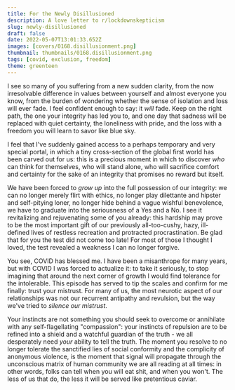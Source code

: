 ```yaml
---
title: For the Newly Disillusioned
description: A love letter to r/lockdownskepticism
slug: newly-disillusioned
draft: false
date: 2022-05-07T13:01:33.652Z
images: [covers/0168.disillusionment.png]
thumbnail: thumbnails/0168.disillusionment.png
tags: [covid, exclusion, freedom]
theme: greenteen
---
```


I see so many of you suffering from a new sudden clarity, from the now irresolvable difference in values between yourself and almost everyone you know, from the burden of wondering whether the sense of isolation and loss will ever fade. I feel confident enough to say: it *will* fade. Keep on the right path, the one your integrity has led you to, and one day that sadness will be replaced with quiet certainty, the loneliness with pride, and the loss with a freedom you will learn to savor like blue sky.

I feel that I've suddenly gained access to a perhaps temporary and very special portal, in which a tiny cross-section of the global first world has been carved out for us: this is a precious moment in which to discover *who* can think for themselves, who will stand alone, who will sacrifice comfort and certainty for the sake of an integrity that promises no reward but itself.

We have been forced to *grow up* into the full possession of our integrity: we can no longer merely flirt with ethics, no longer play dilettante and hipster and self-pitying loner, no longer hide behind a vague wishful benevolence, we have to graduate into the seriousness of a Yes and a No. I see it revitalizing and rejuvenating some of you already: this hardship may prove to be the most important gift of our previously all-too-cushy, hazy, ill-defined lives of restless recreation and protracted procrastination. Be glad that for you the test did not come too late! For most of those I thought I loved, the test revealed a weakness I can no longer forgive.

You see, COVID has blessed me. I have been a misanthrope for many years, but with COVID I was forced to actualize it: to take it seriously, to stop imagining that around the next corner of growth I would find tolerance for the intolerable. This episode has served to tip the scales and confirm for me finally: trust your mistrust. For many of us, the most neurotic aspect of our relationships was not our recurrent antipathy and revulsion, but the way we've tried to *silence our mistrust*.

Your instincts are not something you should seek to overcome or annihilate with any self-flagellating "compassion": your instincts of repulsion are to be refined into a shield and a watchful guardian of the truth - we all desperately need *your* ability to tell the truth. The moment you resolve to no longer tolerate the sanctified lies of social conformity and the complicity of anonymous violence, is the moment that signal will propagate through the unconscious matrix of human community we are all reading at all times: in other words, folks can tell when you will eat shit, and when you won't. The less of us that do, the less it will be served like pretentious caviar.
